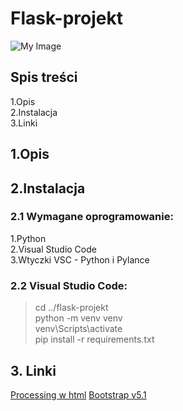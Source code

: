 # Flask-projekt
![My Image](images/Pulsebook_banner.png)
## Spis treści
1.Opis\
2.Instalacja\
3.Linki

## 1.Opis

## 2.Instalacja

### 2.1 Wymagane oprogramowanie:
1.Python\
2.Visual Studio Code\
3.Wtyczki VSC - Python i Pylance

### 2.2 Visual Studio Code:
>cd ../flask-projekt\
>python -m venv venv\
>venv\Scripts\activate\
>pip install -r requirements.txt

## 3. Linki
[Processing w html](https://cs.nyu.edu/~kapp/cs101/processing_on_the_web/)
[Bootstrap v5.1](https://getbootstrap.com/docs/5.1/getting-started/introduction/)